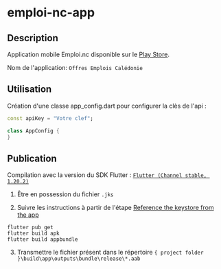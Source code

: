 # emploi-nc-app

## Description

Application mobile Emploi.nc disponible sur le [Play Store](https://play.google.com/store/apps/details?id=com.github.adriens.nc.emploi&hl=fr).

Nom de l'application: `Offres Emplois Calédonie`

## Utilisation

Création d'une classe app_config.dart pour configurer la clès de l'api :

```dart
const apiKey = "Votre clef";

class AppConfig {
}
```

## Publication

Compilation avec la version du SDK Flutter : [`Flutter (Channel stable, 1.20.2)`](https://flutter.dev/docs/get-started/install)

1. Être en possession du fichier `.jks`

2. Suivre les instructions à partir de l'étape [Reference the keystore from the app](https://flutter.dev/docs/deployment/android#reference-the-keystore-from-the-app)


```shell
flutter pub get
flutter build apk
flutter build appbundle
```

3. Transmettre le fichier présent dans le répertoire `{ project folder }\build\app\outputs\bundle\release\*.aab`